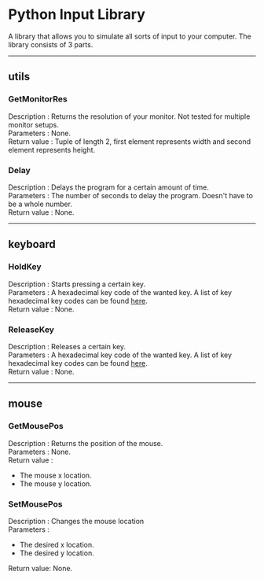 # Python Input Library
A library that allows you to simulate all sorts of input to your computer. The library consists of 3 parts.

---

## utils
### GetMonitorRes
Description : Returns the resolution of your monitor. Not tested for multiple monitor setups.  
Parameters : None.  
Return value : Tuple of length 2, first element represents width and second element represents height.  

### Delay
Description : Delays the program for a certain amount of time.  
Parameters : The number of seconds to delay the program. Doesn't have to be a whole number.  
Return value : None.  

---

## keyboard
### HoldKey
Description : Starts pressing a certain key.  
Parameters : A hexadecimal key code of the wanted key. A list of key hexadecimal key codes can be found [here](https://msdn.microsoft.com/en-us/library/windows/desktop/dd375731%28v=vs.85%29.aspx?f=255).  
Return value : None.  

### ReleaseKey
Description : Releases a certain key.  
Parameters : A hexadecimal key code of the wanted key. A list of key hexadecimal key codes can be found [here](https://msdn.microsoft.com/en-us/library/windows/desktop/dd375731%28v=vs.85%29.aspx?f=255).  
Return value : None.  

---

## mouse
### GetMousePos
Description : Returns the position of the mouse.  
Parameters : None.  
Return value :
* The mouse x location.
* The mouse y location.

### SetMousePos
Description : Changes the mouse location  
Parameters : 
* The desired x location.  
* The desired y location.  

Return value: None.  
